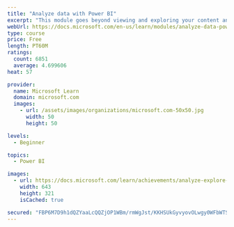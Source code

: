 ```yaml
---
title: "Analyze data with Power BI"
excerpt: "This module goes beyond viewing and exploring your content and explains how to interact with it by working with reports and dashboards to uncover and share new business insights."
webUrl: https://docs.microsoft.com/en-us/learn/modules/analyze-data-power-bi/
type: course
price: Free
length: PT60M
ratings:
  count: 6851
  average: 4.699606
heat: 57

provider:
  name: Microsoft Learn
  domain: microsoft.com
  images:
    - url: /assets/images/organizations/microsoft.com-50x50.jpg
      width: 50
      height: 50

levels:
  - Beginner

topics:
  - Power BI

images:
  - url: https://docs.microsoft.com/learn/achievements/analyze-explore-data-power-bi-social.png
    width: 643
    height: 321
    isCached: true

secured: "FBP6M7D9h1dQZYaaLcQQZjOP1WBm/rmWgJst/KKHSUkGyvyovOLwgy0WFbWTSJ8GpCssvEF+2RbClqeykSBk02fC07M8Ldtxs1t8dR/7KGpwGsVNlMvuP+ymn0Falxr5VfITACyWFI8Prx1zmJqHCpxFfmFOdDkQmd/HSuzgidmXsCvzKnuSNddPdjWqBLaVPofQC1ApJ/ux8sQrVoCE1hOdKLp4owIaM7D69G+5Uw0OcMctnn357anr1N0ZLRDmLCuBm+czeM3cgvN5nozyU2wdAYtlKVYMAFbGYD55cmmQm5/zooWiyvcf+94gNghEmdn7EZaySYqekGvq0nIO4stAb4TgbuP6KeUuTAtAkpDZnIb90Bjy2EJRgZdB4KRi05nESNQ6nGJkFROfaTwaFUxfwnpZJsLeSLbl42nZaNQ=;vlLI6IQC5KULu1OpuW5cbA=="
---
```


